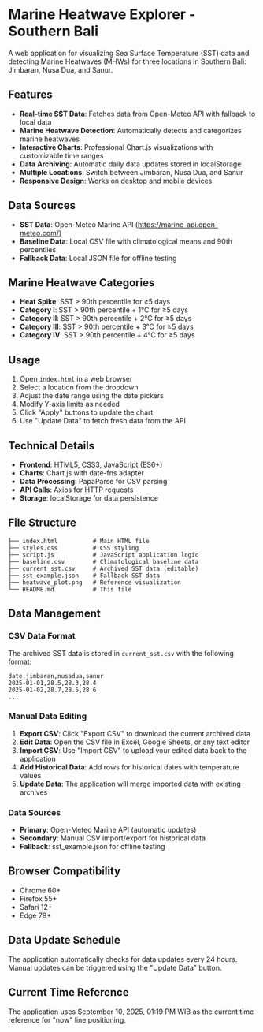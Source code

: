 # Marine Heatwave Explorer - Southern Bali

A web application for visualizing Sea Surface Temperature (SST) data and detecting Marine Heatwaves (MHWs) for three locations in Southern Bali: Jimbaran, Nusa Dua, and Sanur.

## Features

- **Real-time SST Data**: Fetches data from Open-Meteo API with fallback to local data
- **Marine Heatwave Detection**: Automatically detects and categorizes marine heatwaves
- **Interactive Charts**: Professional Chart.js visualizations with customizable time ranges
- **Data Archiving**: Automatic daily data updates stored in localStorage
- **Multiple Locations**: Switch between Jimbaran, Nusa Dua, and Sanur
- **Responsive Design**: Works on desktop and mobile devices

## Data Sources

- **SST Data**: Open-Meteo Marine API (https://marine-api.open-meteo.com/)
- **Baseline Data**: Local CSV file with climatological means and 90th percentiles
- **Fallback Data**: Local JSON file for offline testing

## Marine Heatwave Categories

- **Heat Spike**: SST > 90th percentile for ≥5 days
- **Category I**: SST > 90th percentile + 1°C for ≥5 days
- **Category II**: SST > 90th percentile + 2°C for ≥5 days
- **Category III**: SST > 90th percentile + 3°C for ≥5 days
- **Category IV**: SST > 90th percentile + 4°C for ≥5 days

## Usage

1. Open `index.html` in a web browser
2. Select a location from the dropdown
3. Adjust the date range using the date pickers
4. Modify Y-axis limits as needed
5. Click "Apply" buttons to update the chart
6. Use "Update Data" to fetch fresh data from the API

## Technical Details

- **Frontend**: HTML5, CSS3, JavaScript (ES6+)
- **Charts**: Chart.js with date-fns adapter
- **Data Processing**: PapaParse for CSV parsing
- **API Calls**: Axios for HTTP requests
- **Storage**: localStorage for data persistence

## File Structure

```
├── index.html          # Main HTML file
├── styles.css          # CSS styling
├── script.js           # JavaScript application logic
├── baseline.csv        # Climatological baseline data
├── current_sst.csv     # Archived SST data (editable)
├── sst_example.json    # Fallback SST data
├── heatwave_plot.png   # Reference visualization
└── README.md           # This file
```

## Data Management

### CSV Data Format

The archived SST data is stored in `current_sst.csv` with the following format:

```csv
date,jimbaran,nusadua,sanur
2025-01-01,28.5,28.3,28.4
2025-01-02,28.7,28.5,28.6
...
```

### Manual Data Editing

1. **Export CSV**: Click "Export CSV" to download the current archived data
2. **Edit Data**: Open the CSV file in Excel, Google Sheets, or any text editor
3. **Import CSV**: Use "Import CSV" to upload your edited data back to the application
4. **Add Historical Data**: Add rows for historical dates with temperature values
5. **Update Data**: The application will merge imported data with existing archives

### Data Sources

- **Primary**: Open-Meteo Marine API (automatic updates)
- **Secondary**: Manual CSV import/export for historical data
- **Fallback**: sst_example.json for offline testing

## Browser Compatibility

- Chrome 60+
- Firefox 55+
- Safari 12+
- Edge 79+

## Data Update Schedule

The application automatically checks for data updates every 24 hours. Manual updates can be triggered using the "Update Data" button.

## Current Time Reference

The application uses September 10, 2025, 01:19 PM WIB as the current time reference for "now" line positioning.
